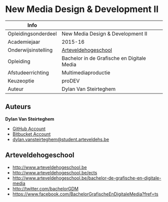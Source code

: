 New Media Design & Development II
=================================

|Info|  |
|----|---|
|Opleidingsonderdeel|New Media Design & Development II|
|Academiejaar|2015-16|
|Onderwijsinstelling|[Arteveldehogeschool](https://www.arteveldehogeschool.be)|
|Opleiding|Bachelor in de Grafische en Digitale Media|
|Afstudeerrichting|Multimediaproductie|
|Keuzeoptie|proDEV|
|Auteur| Dylan Van Steirteghem|

Auteurs
-------

**Dylan Van Steirteghem**

* [GitHub Account](https://github.com/dylavans/)
* [Bitbucket Account](https://bitbucket.org/dylavans/)
* <dylan.vansteirteghem@student.arteveldehs.be>

Arteveldehogeschool
-------------------

- <http://www.arteveldehogeschool.be>
- <http://www.arteveldehogeschool.be/ects>
- <http://www.arteveldehogeschool.be/bachelor-de-grafische-en-digitale-media>
- <http://twitter.com/bachelorGDM>
- <https://www.facebook.com/BachelorGrafischeEnDigitaleMedia?fref=ts>
